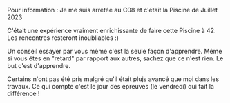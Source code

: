 Pour information : Je me suis arrêtée au C08 et c'était la Piscine de Juillet 2023

C'était une expérience vraiment enrichissante de faire cette Piscine à 42. 
Les rencontres resteront inoubliables :)

Un conseil essayer par vous même c'est la seule façon d'apprendre.
Même si vous êtes en "retard" par rapport aux autres, sachez que ce n'est rien. 
Le but c'est d'apprendre.

Certains n'ont pas été pris malgré qu'il était plujs avancé que moi dans les travaux.
Ce qui compte c'est le jour des épreuves (le vendredi) qui fait la différence !
